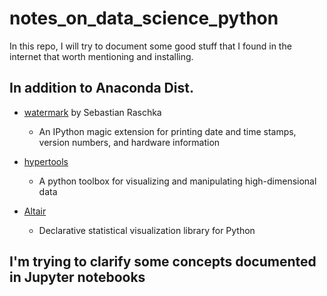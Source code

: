 # notes_on_data_science_python

In this repo, I will try to document some good stuff that I found in the internet that worth mentioning and installing.

## In addition to Anaconda Dist.

* [watermark](https://github.com/rasbt/watermark) by Sebastian Raschka
    * An IPython magic extension for printing date and time stamps, version numbers, and hardware information

* [hypertools](https://github.com/ContextLab/hypertools) 
    * A python toolbox for visualizing and manipulating high-dimensional data

* [Altair](https://github.com/altair-viz/altair)
    * Declarative statistical visualization library for Python



## I'm trying to clarify some concepts documented in Jupyter notebooks

